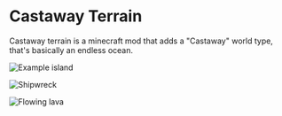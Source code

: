 # Castaway Terrain

Castaway terrain is a minecraft mod that adds a "Castaway" world type, that's basically an endless ocean.

![Example island](https://i.imgur.com/NlWrAdJ.png)

![Shipwreck](https://i.imgur.com/ZU80Ml1.jpg)

![Flowing lava](https://i.imgur.com/oEg6uea.jpg)
